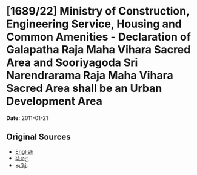 # [1689/22] Ministry of Construction, Engineering Service, Housing and Common Amenities - Declaration of Galapatha Raja Maha Vihara Sacred Area and Sooriyagoda Sri Narendrarama Raja Maha Vihara Sacred Area shall be an Urban Development Area

**Date:** 2011-01-21

## Original Sources

- [English](https://documents.gov.lk/view/extra-gazettes/2011/1/1689-22_E.pdf)
- [සිංහල](https://documents.gov.lk/view/extra-gazettes/2011/1/1689-22_S.pdf)
- [தமிழ்](https://documents.gov.lk/view/extra-gazettes/2011/1/1689-22_T.pdf)
